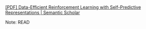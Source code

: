 [[PDF] Data-Efficient Reinforcement Learning with Self-Predictive Representations | Semantic Scholar](https://www.semanticscholar.org/paper/Data-Efficient-Reinforcement-Learning-with-Schwarzer-Anand/7c4356ec0dca6e6df0af7a882e2cd1571c8bf3dc)

Note: READ